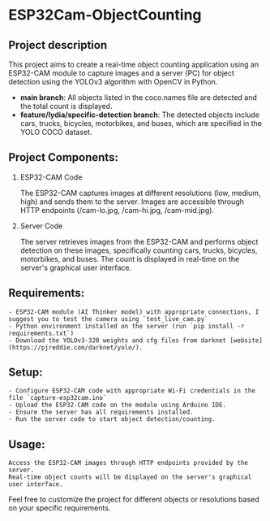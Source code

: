 # ESP32Cam-ObjectCounting

## Project description
This project aims to create a real-time object counting application using an ESP32-CAM module to capture images and a server (PC) for object detection using the YOLOv3 algorithm with OpenCV in Python. 
- **main branch**: All objects listed in the coco.names file are detected and the total count is displayed.
- **feature/lydia/specific-detection branch**: The detected objects include cars, trucks, bicycles, motorbikes, and buses, which are specified in the YOLO COCO dataset.

## Project Components:
1. ESP32-CAM Code

    The ESP32-CAM captures images at different resolutions (low, medium, high) and sends them to the server.
    Images are accessible through HTTP endpoints (/cam-lo.jpg, /cam-hi.jpg, /cam-mid.jpg).

2. Server Code

    The server retrieves images from the ESP32-CAM and performs object detection on these images, specifically counting cars, trucks, bicycles, motorbikes, and buses.
    The count is displayed in real-time on the server's graphical user interface.

## Requirements:

    - ESP32-CAM module (AI Thinker model) with appropriate connections, I suggest you to test the camera using `test_live_cam.py`
    - Python environment installed on the server (run `pip install -r requirements.txt`)
    - Download the YOLOv3-320 weights and cfg files from darknet [website](https://pjreddie.com/darknet/yolo/).

## Setup:

    - Configure ESP32-CAM code with appropriate Wi-Fi credentials in the file `capture-esp32cam.ino`
    - Upload the ESP32-CAM code on the module using Arduino IDE. 
    - Ensure the server has all requirements installed.
    - Run the server code to start object detection/counting.

## Usage:

    Access the ESP32-CAM images through HTTP endpoints provided by the server.
    Real-time object counts will be displayed on the server's graphical user interface.

Feel free to customize the project for different objects or resolutions based on your specific requirements.